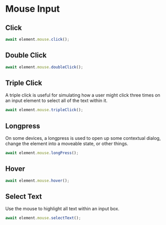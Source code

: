 # Mouse Input

## Click

```typescript
await element.mouse.click();
```

## Double Click

```typescript
await element.mouse.doubleClick();
```

## Triple Click

A triple click is useful for simulating how a user might click three times on an input element to select all of the text within it.

```typescript
await element.mouse.tripleClick();
```

## Longpress

On some devices, a longpress is used to open up some contextual dialog, change the element into a moveable state, or other things.

```typescript
await element.mouse.longPress();
```

## Hover

```typescript
await element.mouse.hover();
```

## Select Text

Use the mouse to highlight all text within an input box.

```typescript
await element.mouse.selectText();
```
